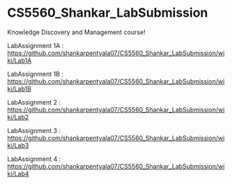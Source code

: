 # CS5560_Shankar_LabSubmission
Knowledge Discovery and Management course!

 LabAssignment 1A : https://github.com/shankarpentyala07/CS5560_Shankar_LabSubmission/wiki/Lab1A

LabAssignment 1B : https://github.com/shankarpentyala07/CS5560_Shankar_LabSubmission/wiki/Lab1B

LabAssignment 2 : https://github.com/shankarpentyala07/CS5560_Shankar_LabSubmission/wiki/Lab2

LabAssignment 3 : https://github.com/shankarpentyala07/CS5560_Shankar_LabSubmission/wiki/Lab3

LabAssignment 4 : https://github.com/shankarpentyala07/CS5560_Shankar_LabSubmission/wiki/Lab4
